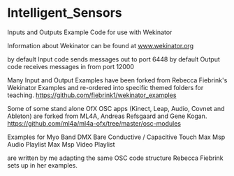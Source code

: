 # Intelligent_Sensors
Inputs and Outputs Example Code for use with Wekinator

Information about Wekinator can be found at www.wekinator.org

by default Input code sends messages out to port 6448
by default Output code receives messages in from port 12000

Many Input and Output Examples have been forked from Rebecca Fiebrink's Wekinator Examples and re-ordered into specific themed folders for teaching.
https://github.com/fiebrink1/wekinator_examples

Some of some stand alone OfX OSC apps (Kinect, Leap, Audio, Covnet and Ableton) are forked from ML4A, Andreas Refsgaard and Gene Kogan.
https://github.com/ml4a/ml4a-ofx/tree/master/osc-modules

Examples for 
Myo Band
DMX
Bare Conductive / Capacitive Touch
Max Msp Audio Playlist
Max Msp Video Playlist 

are written by me adapting the same OSC code structure Rebecca Fiebrink sets up in her examples. 
